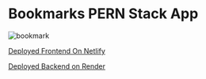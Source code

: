 # Bookmarks PERN Stack App

![bookmark](https://images.unsplash.com/photo-1581447109081-3656e3f87cbf?ixlib=rb-4.0.3&ixid=MnwxMjA3fDB8MHxwaG90by1wYWdlfHx8fGVufDB8fHx8&auto=format&fit=crop&w=1252&q=80)

[Deployed Frontend On Netlify](https://bookmarks-pern-stack-frontend.netlify.app/)

[Deployed Backend on Render](https://bookmarks-pernstack-backend.onrender.com)
